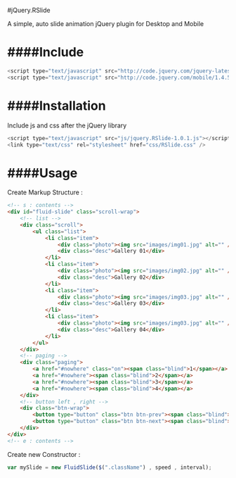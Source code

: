 #jQuery.RSlide

A simple, auto slide animation jQuery plugin for Desktop and Mobile


####Include
============
```javascript
<script type="text/javascript" src="http://code.jquery.com/jquery-latest.min.js"></script>
<script type="text/javascript" src="http://code.jquery.com/mobile/1.4.5/jquery.mobile-1.4.5.min.js"></script>
```

####Installation
============
Include js and css after the jQuery library

```javascript
<script type="text/javascript" src="js/jquery.RSlide-1.0.1.js"></script>
<link type="text/css" rel="stylesheet" href="css/RSlide.css" />
```

####Usage
============
Create Markup Structure :
```html
<!-- s : contents -->
<div id="fluid-slide" class="scroll-wrap">
	<!-- list -->
	<div class="scroll">
		<ul class="list">
			<li class="item">
				<div class="photo"><img src="images/img01.jpg" alt="" /></div>
				<div class="desc">Gallery 01</div>
			</li>
			<li class="item">
				<div class="photo"><img src="images/img02.jpg" alt="" /></div>
				<div class="desc">Gallery 02</div>
			</li>
			<li class="item">
				<div class="photo"><img src="images/img03.jpg" alt="" /></div>
				<div class="desc">Gallery 03</div>
			</li>
			<li class="item">
				<div class="photo"><img src="images/img03.jpg" alt="" /></div>
				<div class="desc">Gallery 04</div>
			</li>
		</ul>
	</div>
	<!-- paging -->
	<div class="paging">
		<a href="#nowhere" class="on"><span class="blind">1</span></a>
		<a href="#nowhere"><span class="blind">2</span></a>
		<a href="#nowhere"><span class="blind">3</span></a>
		<a href="#nowhere"><span class="blind">4</span></a>
	</div>
	<!-- button left , right -->
	<div class="btn-wrap">
		<button type="button" class="btn btn-prev"><span class="blind">prev</span></button>
		<button type="button" class="btn btn-next"><span class="blind">next</span></button>
	</div>
</div>
<!-- e : contents -->
```
Create new Constructor :
```javascript
var mySlide = new FluidSlide($(".className") , speed , interval);
```

